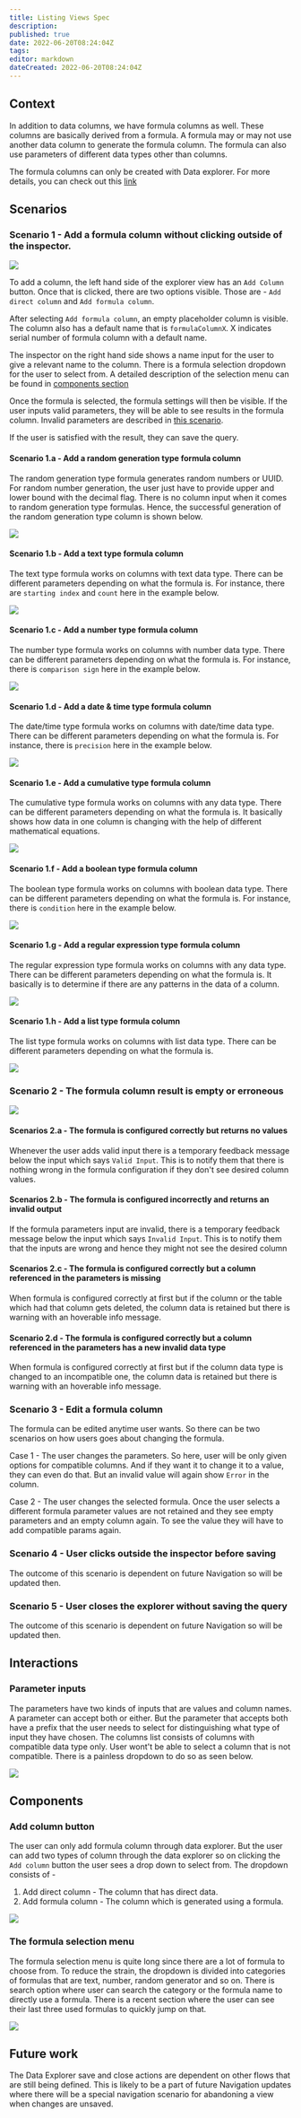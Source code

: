 ```yaml
---
title: Listing Views Spec
description: 
published: true
date: 2022-06-20T08:24:04Z
tags: 
editor: markdown
dateCreated: 2022-06-20T08:24:04Z
---
```


## Context

In addition to data columns, we have formula columns as well. These columns are basically derived from a formula. A formula may or may not use another data column to generate the formula column. The formula can also use parameters of different data types other than columns. 

The formula columns can only be created with Data explorer. For more details, you can check out this [link](https://wiki.mathesar.org/en/product/specs/2022-01-views/04-formulas)

## Scenarios

### Scenario 1 - Add a formula column without clicking outside of the inspector.

![](https://share.balsamiq.com/c/dS6sAay4Re9f2R39zKDDj8.png)

To add a column, the left hand side of the explorer view has an `Add Column` button. Once that is clicked, there are two options visible. Those are - `Add direct column` and `Add formula column`. 

After selecting `Add formula column`, an empty placeholder column is visible. The column also has a default name that is `formulaColumnX`. X indicates serial number of formula column with a default name.

The inspector on the right hand side shows a name input for the user to give a relevant name to the column. There is a formula selection dropdown for the user to select from. A detailed description of the selection menu can be found in [components section](#components)

Once the formula is selected, the formula settings will then be visible. If the user inputs valid parameters, they will be able to see results in the formula column. Invalid parameters are described in [this scenario](#scenarios-2b---the-formula-is-configured-incorrectly-and-returns-an-invalid-output).

If the user is satisfied with the result, they can save the query. 


#### Scenario 1.a - Add a random generation type formula column

The random generation type formula generates random numbers or UUID. For random number generation, the user just have to provide upper and lower bound with the decimal flag. There is no column input when it comes to random generation type formulas. Hence, the successful generation of the random generation type column is shown below. 

![](https://share.balsamiq.com/c/2ud3EckJJ5TeEX1SMR1D7Y.png)

#### Scenario 1.b - Add a text type formula column

The text type formula works on columns with text data type. There can be different parameters depending on what the formula is. For instance, there are `starting index` and `count` here in the example below.

![](https://share.balsamiq.com/c/p3ta6G69SiMgL61XYZg24m.png)

#### Scenario 1.c - Add a number type formula column

The number type formula works on columns with number data type. There can be different parameters depending on what the formula is. For instance, there is `comparison sign` here in the example below.

![](https://share.balsamiq.com/c/5si6jjAr1FPZ39bw968N5N.png)

#### Scenario 1.d - Add a date & time type formula column

The date/time type formula works on columns with date/time data type. There can be different parameters depending on what the formula is. For instance, there is `precision` here in the example below.

![](https://share.balsamiq.com/c/bXgh99SMozaUyBNvQHa1g8.png)

#### Scenario 1.e - Add a cumulative type formula column

The cumulative type formula works on columns with any data type. There can be different parameters depending on what the formula is. It basically shows how data in one column is changing with the help of different mathematical equations.

![](https://share.balsamiq.com/c/sqqrcNeq3CVQaUtZiBG9ov.png)

#### Scenario 1.f - Add a boolean type formula column

The boolean type formula works on columns with boolean data type. There can be different parameters depending on what the formula is. For instance, there is `condition` here in the example below.

![](https://share.balsamiq.com/c/nBHVJCNiZ2PgJMrn1wdGcL.png)

#### Scenario 1.g - Add a regular expression type formula column

The regular expression type formula works on columns with any data type. There can be different parameters depending on what the formula is. It basically is to determine if there are any patterns in the data of a column. 

![](/https://share.balsamiq.com/c/dNYLKaCt4oJAgZ9qE7rFy4.png)

#### Scenario 1.h - Add a list type formula column

The list type formula works on columns with list data type. There can be different parameters depending on what the formula is.

![](https://share.balsamiq.com/c/wnDL3cvcR9R3cgPwR3Co2.png)

### Scenario 2 - The formula column result is empty or erroneous

![](https://share.balsamiq.com/c/j2UsBsrGYshUtfTS6jcEQt.png)

#### Scenarios 2.a - The formula is configured correctly but returns no values

Whenever the user adds valid input there is a temporary feedback message below the input which says `Valid Input`. This is to notify them that there is nothing wrong in the formula configuration if they don't see desired column values.

#### Scenarios 2.b - The formula is configured incorrectly and returns an invalid output

If the formula parameters input are invalid, there is a temporary feedback message below the input which says `Invalid Input`. This is to notify them that the inputs are wrong and hence they might not see the desired column

#### Scenarios 2.c - The formula is configured correctly but a column referenced in the parameters is missing

When formula is configured correctly at first but if the column or the table which had that column gets deleted, the column data is retained but there is warning with an hoverable info message.

#### Scenario 2.d -  The formula is configured correctly but a column referenced in the parameters has a new invalid data type

When formula is configured correctly at first but if the column data type is changed to an incompatible one, the column data is retained but there is warning with an hoverable info message.

### Scenario 3 - Edit a formula column 

The formula can be edited anytime user wants. So there can be two scenarios on how users goes about changing the formula.

Case 1 - The user changes the parameters.
So here, user will be only given options for compatible columns. And if they want it to change it to a value, they can even do that. But an invalid value will again show `Error` in the column. 

Case 2 - The user changes the selected formula.
Once the user selects a different formula parameter values are not retained and they see empty parameters and an empty column again. To see the value they will have to add compatible params again.

### Scenario 4 - User clicks outside the inspector before saving

The outcome of this scenario is dependent on future Navigation so will be updated then.

### Scenario 5 - User closes the explorer without saving the query

The outcome of this scenario is dependent on future Navigation so will be updated then.

## Interactions

### Parameter inputs

The parameters have two kinds of inputs that are values and column names. A parameter can accept both or either. But the parameter that accepts both have a prefix that the user needs to select for distinguishing what type of input they have chosen. The columns list consists of columns with compatible data type only. User wont't be able to select a column that is not compatible. There is a painless dropdown to do so as seen below.

![](https://share.balsamiq.com/c/4nmcRjLxr3mHpngZxFDZfx.png)

## Components

### Add column button

The user can only add formula column through data explorer. But the user can add two types of column through the data explorer so on clicking the `Add column` button the user sees a drop down to select from. The dropdown consists of - 
1. Add direct column - The column that has direct data.
2. Add formula column -  The column which is generated using a formula.

![](https://share.balsamiq.com/c/iwXpHctgMSRNcYQjeY7MBe.png)

### The formula selection menu

The formula selection menu is quite long since there are a lot of formula to choose from. To reduce the strain, the dropdown is divided into categories of formulas that are text, number, random generator and so on. There is search option where user can search the category or the formula name to directly use a formula. There is a recent section where the user can see their last three used formulas to quickly jump on that.

![](https://share.balsamiq.com/c/svLZHynK3NqVkjofBmqgMj.png)

## Future work 

The Data Explorer save and close actions are dependent on other flows that are still being defined. This is likely to be a part of future Navigation updates where there will be a special navigation scenario for abandoning a view when changes are unsaved.


